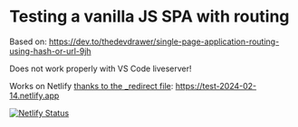 # Testing a vanilla JS SPA with routing

Based on: https://dev.to/thedevdrawer/single-page-application-routing-using-hash-or-url-9jh

Does not work properly with VS Code liveserver!

Works on Netlify [thanks to the _redirect file](https://answers.netlify.com/t/support-guide-i-ve-deployed-my-site-but-i-still-see-page-not-found/125?utm_source=404page&utm_campaign=community_tracking):
https://test-2024-02-14.netlify.app

[![Netlify Status](https://api.netlify.com/api/v1/badges/4b8d46ab-bc92-4d85-bd80-a3087152cdd3/deploy-status)](https://app.netlify.com/sites/test-2024-02-14/deploys)

